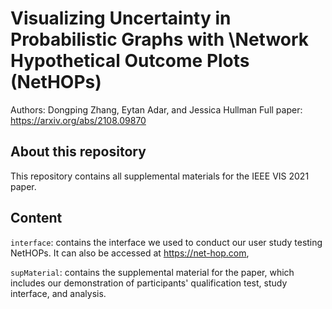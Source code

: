 # Visualizing Uncertainty in Probabilistic Graphs with \Network Hypothetical Outcome Plots (NetHOPs)
Authors: Dongping Zhang, Eytan Adar, and Jessica Hullman
Full paper: <https://arxiv.org/abs/2108.09870>

## About this repository
This repository contains all supplemental materials for the IEEE VIS 2021 paper.

## Content
<code>interface</code>: contains the interface we used to conduct our user study testing NetHOPs. It can also be accessed at <https://net-hop.com>,

<code>supMaterial</code>: contains the supplemental material for the paper, which includes our demonstration of participants' qualification test, study interface, and analysis. 

